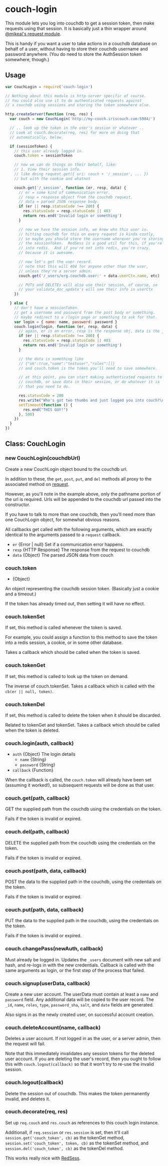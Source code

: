 # couch-login

This module lets you log into couchdb to get a session token, then make
requests using that session.  It is basically just a thin wrapper around
[@mikeal's request module](https://github.com/mikeal/request).

This is handy if you want a user to take actions in a couchdb database
on behalf of a user, without having to store their couchdb username and
password anywhere.  (You do need to store the AuthSession token
somewhere, though.)

## Usage

```javascript
var CouchLogin = require('couch-login')

// Nothing about this module is http-server specific of course.
// You could also use it to do authenticated requests against
// a couchdb using sessions and storing the token somewhere else.

http.createServer(function (req, res) {
  var couch = new CouchLogin('http://my-couch.iriscouch.com:5984/')

  // .. look up the token in the user's session or whatever ..
  // Look at couch.decorate(req, res) for more on doing that
  // automatically, below.

  if (sessionToken) {
    // this user already logged in.
    couch.token = sessionToken

    // now we can do things on their behalf, like:
    // 1. View their session info.
    // like doing request.get({ uri: couch + '/_session', ... })
    // but with the cookie and whatnot

    couch.get('/_session', function (er, resp, data) {
      // er = some kind of communication error.
      // resp = response object from the couchdb request.
      // data = parsed JSON response body.
      if (er || resp.statusCode !== 200) {
        res.statusCode = resp.statusCode || 403
        return res.end('Invalid login or something')
      }

      // now we have the session info, we know who this user is.
      // hitting couchdb for this on every request is kinda costly,
      // so maybe you should store the username wherever you're storing
      // the sessionToken.  RedSess is a good util for this, if you're
      // into redis.  And if you're not into redis, you're crazy,
      // because it is awesome.

      // now let's get the user record.
      // note that this will 404 for anyone other than the user,
      // unless they're a server admin.
      couch.get('/_users/org.couchdb.user:' + data.userCtx.name, etc)

      // PUTs and DELETEs will also use their session, of course, so
      // your validate_doc_update's will see their info in userCtx
    })

  } else {
    // don't have a sessionToken.
    // get a username and password from the post body or something.
    // maybe redirect to a /login page or something to ask for that.
    var login = { name: name, password: password }
    couch.login(login, function (er, resp, data) {
      // again, er is an error, resp is the response obj, data is the json
      if (er || resp.statusCode !== 200) {
        res.statusCode = resp.statusCode || 403
        return res.end('Invalid login or something')
      }

      // the data is something like
      // {"ok":true,"name":"testuser","roles":[]}
      // and couch.token is the token you'll need to save somewhere.

      // at this point, you can start making authenticated requests to
      // couchdb, or save data in their session, or do whatever it is
      // that you need to do.

      res.statusCode = 200
      res.write("Who's got two thumbs and just logged you into couch?\n")
      setTimeout(function () {
        res.end("THIS GUY!")
      }, 500)
    })
  }
})
```

## Class: CouchLogin
### new CouchLogin(couchdbUrl)

Create a new CouchLogin object bound to the couchdb url.

In addition to these, the `get`, `post`, `put`, and `del` methods all
proxy to the associated method on [request](https://github.com/mikeal/request).

However, as you'll note in the example above, only the pathname portion
of the url is required.  Urls will be appended to the couchdb url passed
into the constructor.

If you have to talk to more than one couchdb, then you'll need more than
one CouchLogin object, for somewhat obvious reasons.

All callbacks get called with the following arguments, which are exactly
identical to the arguments passed to a `request` callback.

* `er` {Error | null} Set if a communication error happens.
* `resp` {HTTP Response} The response from the request to couchdb
* `data` {Object} The parsed JSON data from couch

### couch.token

* {Object}

An object representing the couchdb session token.  (Basically just a
cookie and a timeout.)

If the token has already timed out, then setting it will have no effect.

### couch.tokenSet

If set, this method is called whenever the token is saved.

For example, you could assign a function to this method to save the
token into a redis session, a cookie, or in some other database.

Takes a callback which should be called when the token is saved.

### couch.tokenGet

If set, this method is called to look up the token on demand.

The inverse of couch.tokenSet.  Takes a callback which is called with
the `cb(er || null, token)`.

### couch.tokenDel

If set, this method is called to delete the token when it should be
discarded.

Related to tokenGet and tokenSet.  Takes a callback which should be
called when the token is deleted.

### couch.login(auth, callback)

* `auth` {Object} The login details
  * `name` {String}
  * `password` {String}
* `callback` {Function}

When the callback is called, the `couch.token` will already have been
set (assuming it worked!), so subsequent requests will be done as that
user.

### couch.get(path, callback)

GET the supplied path from the couchdb using the credentials on the
token.

Fails if the token is invalid or expired.

### couch.del(path, callback)

DELETE the supplied path from the couchdb using the credentials on the
token.

Fails if the token is invalid or expired.

### couch.post(path, data, callback)

POST the data to the supplied path in the couchdb, using the credentials
on the token.

Fails if the token is invalid or expired.

### couch.put(path, data, callback)

PUT the data to the supplied path in the couchdb, using the credentials
on the token.

Fails if the token is invalid or expired.

### couch.changePass(newAuth, callback)

Must already be logged in.  Updates the `_users` document with new salt
and hash, and re-logs in with the new credentials.  Callback is called
with the same arguments as login, or the first step of the process that
failed.

### couch.signup(userData, callback)

Create a new user account.  The userData must contain at least a `name`
and `password` field.  Any additional data will be copied to the user
record.  The `_id`, `name`, `roles`, `type`, `password_sha`, `salt`, and
`date` fields are generated.

Also signs in as the newly created user, on successful account creation.

### couch.deleteAccount(name, callback)

Deletes a user account.  If not logged in as the user, or a server
admin, then the request will fail.

Note that this immediately invalidates any session tokens for the
deleted user account.  If you are deleting the user's record, then you
ought to follow this with `couch.logout(callback)` so that it won't try
to re-use the invalid session.

### couch.logout(callback)

Delete the session out of couchdb.  This makes the token permanently
invalid, and deletes it.

### couch.decorate(req, res)

Set up `req.couch` and `res.couch` as references to this couch login
instance.

Additionall, if `req.session` or `res.session` is set, then it'll call
`session.get('couch_token', cb)` as the tokenGet method,
`session.set('couch_token', token, cb)` as the tokenSet method, and
`session.del('couch_token', cb)` as the tokenDel method.

This works really nice with
[RedSess](https://github.com/isaacs/redsess).

